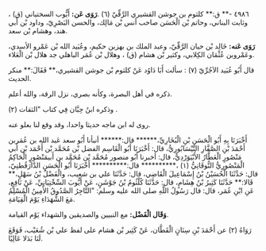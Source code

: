 ٤٩٨٦ -** ق:** كلثوم بن جوشن القشيري الرَّقِّيّ (٦) .**رَوَى عَن:** أَيُّوب السختياني (ق) ، وثابت البناني، وحاتم بْن الْحَسَن صاحب أنس بْن مَالِك، والحسن البَصْرِيّ، وداود بْن أَبي هند، وهشام بْن سعد.

**رَوَى عَنه:** خَالِد بْن حيان الرَّقِّيّ، وعبد الملك بن بهزبن حكيم، وعُبَيد الله بْن عَمْرو الأسدي، وعَمْروبن عُثْمَان الكِلابي، وكثير بْن هشام (ق) ، وهلال بْن عُمَر الباهلي جد هلال بْن الْعَلاء.

قال أَبُو عُبَيد الآجُرِّيّ (٧) : سألت أَبَا دَاوُد عَنْ كلثوم بْن جوشن القشيري،** فَقَالَ:** منكر الحديث.

ذكره في أهل البصرة، وكأنه بصري، نزل الرقة، والله أعلم.

وذكره ابنُ حِبَّان فِي كتاب "الثقات (٢) .

روى له ابن ماجه حديثا واحدا، وقد وقع لنا بعلو عنه.

أَخْبَرَنَا بِهِ أَبُو الْحَسَنِ بْنِ الْبُخَارِيِّ،****** قال:****** أنبأنا أَبُو سعد عَبد الله بن عُمَربن أَحْمَدَ بْنِ الصَّفَّارِ النَّيْسَابُورِيُّ، قال: أَخْبَرَنَا أَبُو الْقَاسِم الفضل بْن مُحَمَّد بْن أَحْمَد بْن أَبي مَنْصُورٍ الْعَطَّارُ الأَبْيَوَرْدِيُّ، قال: أخبرنا أَبُو منصور مُحَمَّد بْن مُحَمَّد بن أَبيمَنْصُورٍ الْحَاكِمُ الْمَنْصُورِيُّ النُّوقَانِيُّ (١) ،********** قال:********** أَخْبَرَنَا أَبُو الْحَسَنِ الدَّارَقُطنِيّ، قال: حَدَّثَنَا الْحُسَيْنُ بْنُ إِسْمَاعِيلَ الْقَاضِي، قال: حَدَّثَنَا علي بن شعيب، والْفَضْلُ بْنُ سَهْلٍ،** قَالا:** حَدَّثَنَا كَثِيرُ بْنُ هِشَامٍ، قال: حَدَّثَنَا كُلْثُومُ بْنُ جَوْشَنٍ، عَنْ أَيُّوبَ السِّخْتِيَانِيِّ، عَنْ نَافِعٍ، عَنِ ابْنِ عُمَر، قال: قال رَسُولُ اللَّهِ صلى الله عليه وسلم: "التَّاجِرُ الصَّدُوقُ الأَمِينُ الْمُسْلِمُ مَعَ الشُّهَدَاءِ يَوْمَ الْقِيَامَةِ.

**وَقَال الْفَضْل:** مع النبيين والصديقين والشهداء يَوْم القيامة.

رَوَاهُ (٢) عن أَحْمَدَ بْنِ سِنَانٍ الْقَطَّان، عَنْ كَثِير بْن هشام على لفظ علي بْن شُعَيْب، فَوَقَعَ لَنَا بَدَلا عَالِيًا.